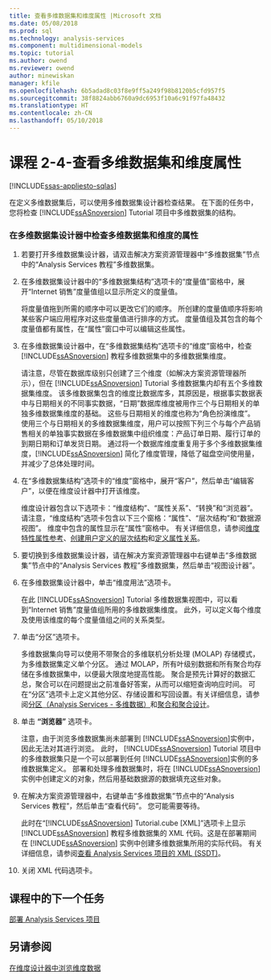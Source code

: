```yaml
---
title: 查看多维数据集和维度属性 |Microsoft 文档
ms.date: 05/08/2018
ms.prod: sql
ms.technology: analysis-services
ms.component: multidimensional-models
ms.topic: tutorial
ms.author: owend
ms.reviewer: owend
author: minewiskan
manager: kfile
ms.openlocfilehash: 6b5adad8c03f8e9ff5a249f98b8120b5cfd957f5
ms.sourcegitcommit: 38f8824abb6760a9dc6953f10a6c91f97fa48432
ms.translationtype: HT
ms.contentlocale: zh-CN
ms.lasthandoff: 05/10/2018
---
```

# <a name="lesson-2-4---reviewing-cube-and-dimension-properties"></a>课程 2-4-查看多维数据集和维度属性
[!INCLUDE[ssas-appliesto-sqlas](../includes/ssas-appliesto-sqlas.md)]

在定义多维数据集后，可以使用多维数据集设计器检查结果。 在下面的任务中，您将检查 [!INCLUDE[ssASnoversion](../includes/ssasnoversion-md.md)] Tutorial 项目中多维数据集的结构。  
  
### <a name="to-review-cube-and-dimension-properties-in-cube-designer"></a>在多维数据集设计器中检查多维数据集和维度的属性  
  
1.  若要打开多维数据集设计器，请双击解决方案资源管理器中“多维数据集”节点中的“Analysis Services 教程”多维数据集。  
  
2.  在多维数据集设计器中的“多维数据集结构”选项卡的“度量值”窗格中，展开“Internet 销售”度量值组以显示所定义的度量值。  
  
    将度量值拖到所需的顺序中可以更改它们的顺序。 所创建的度量值顺序将影响某些客户端应用程序对这些度量值进行排序的方式。 度量值组及其包含的每个度量值都有属性，在“属性”窗口中可以编辑这些属性。  
  
3.  在多维数据集设计器中，在“多维数据集结构”选项卡的“维度”窗格中，检查 [!INCLUDE[ssASnoversion](../includes/ssasnoversion-md.md)] 教程多维数据集中的多维数据集维度。  
  
    请注意，尽管在数据库级别只创建了三个维度（如解决方案资源管理器所示），但在 [!INCLUDE[ssASnoversion](../includes/ssasnoversion-md.md)] Tutorial 多维数据集内却有五个多维数据集维度。 该多维数据集包含的维度比数据库多，其原因是，根据事实数据表中与日期相关的不同事实数据，“日期”数据库维度被用作三个与日期相关的单独多维数据集维度的基础。 这些与日期相关的维度也称为“角色扮演维度”。 使用三个与日期相关的多维数据集维度，用户可以按照下列三个与每个产品销售相关的单独事实数据在多维数据集中组织维度：产品订单日期、履行订单的到期日期和订单发货日期。 通过将一个数据库维度重复用于多个多维数据集维度，[!INCLUDE[ssASnoversion](../includes/ssasnoversion-md.md)] 简化了维度管理，降低了磁盘空间使用量，并减少了总体处理时间。  
  
4.  在“多维数据集结构”选项卡的“维度”窗格中，展开“客户”，然后单击“编辑客户”，以便在维度设计器中打开该维度。  
  
    维度设计器包含以下选项卡：“维度结构”、“属性关系”、“转换”和“浏览器”。 请注意，“维度结构”选项卡包含以下三个窗格：“属性”、“层次结构”和“数据源视图”。 维度中包含的属性显示在“属性”窗格中。 有关详细信息，请参阅[维度特性属性参考](../analysis-services/multidimensional-models/dimension-attribute-properties-reference.md)、[创建用户定义的层次结构](../analysis-services/multidimensional-models/user-defined-hierarchies-create.md)和[定义属性关系](../analysis-services/multidimensional-models/attribute-relationships-define.md)。  
  
5.  要切换到多维数据集设计器，请在解决方案资源管理器中右键单击“多维数据集”节点中的“Analysis Services 教程”多维数据集，然后单击“视图设计器”。  
  
6.  在多维数据集设计器中，单击“维度用法”选项卡。  
  
    在此 [!INCLUDE[ssASnoversion](../includes/ssasnoversion-md.md)] Tutorial 多维数据集视图中，可以看到“Internet 销售”度量值组所用的多维数据集维度。 此外，可以定义每个维度及使用该维度的每个度量值组之间的关系类型。  
  
7.  单击“分区”选项卡。  
  
    多维数据集向导可以使用不带聚合的多维联机分析处理 (MOLAP) 存储模式，为多维数据集定义单个分区。 通过 MOLAP，所有叶级别数据和所有聚合均存储在多维数据集中，以便最大限度地提高性能。 聚合是预先计算好的数据汇总，聚合可以在问题提出之前准备好答案，从而可以缩短查询响应时间。 可在“分区”选项卡上定义其他分区、存储设置和写回设置。有关详细信息，请参阅[分区（Analysis Services - 多维数据）](../analysis-services/multidimensional-models-olap-logical-cube-objects/partitions-analysis-services-multidimensional-data.md)和[聚合和聚合设计](../analysis-services/multidimensional-models-olap-logical-cube-objects/aggregations-and-aggregation-designs.md)。  
  
8.  单击 **“浏览器”** 选项卡。  
  
    注意，由于浏览多维数据集尚未部署到 [!INCLUDE[ssASnoversion](../includes/ssasnoversion-md.md)]实例中，因此无法对其进行浏览。 此时， [!INCLUDE[ssASnoversion](../includes/ssasnoversion-md.md)] Tutorial 项目中的多维数据集只是一个可以部署到任何 [!INCLUDE[ssASnoversion](../includes/ssasnoversion-md.md)]实例的多维数据集定义。 部署和处理多维数据集时，将在 [!INCLUDE[ssASnoversion](../includes/ssasnoversion-md.md)] 实例中创建定义的对象，然后用基础数据源的数据填充这些对象。  
  
9. 在解决方案资源管理器中，右键单击“多维数据集”节点中的“Analysis Services 教程”，然后单击“查看代码”。 您可能需要等待。  
  
    此时在“[!INCLUDE[ssASnoversion](../includes/ssasnoversion-md.md)] Tutorial.cube [XML]”选项卡上显示 [!INCLUDE[ssASnoversion](../includes/ssasnoversion-md.md)] 教程多维数据集的 XML 代码。这是在部署期间在 [!INCLUDE[ssASnoversion](../includes/ssasnoversion-md.md)] 实例中创建多维数据集所用的实际代码。 有关详细信息，请参阅[查看 Analysis Services 项目的 XML (SSDT)](../analysis-services/multidimensional-models/view-the-xml-for-an-analysis-services-project-ssdt.md)。  
  
10. 关闭 XML 代码选项卡。  
  
## <a name="next-task-in-lesson"></a>课程中的下一个任务  
[部署 Analysis Services 项目](../analysis-services/lesson-2-5-deploying-an-analysis-services-project.md)  
  
## <a name="see-also"></a>另请参阅  
[在维度设计器中浏览维度数据](../analysis-services/multidimensional-models/database-dimensions-browse-dimension-data-in-dimension-designer.md)  
  
  
  

